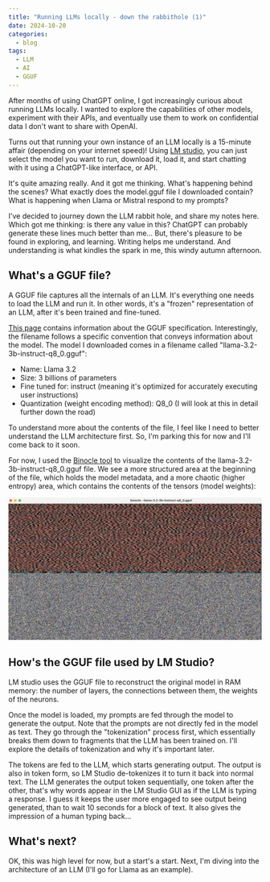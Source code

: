 ```yaml
---
title: "Running LLMs locally - down the rabbithole (1)"
date: 2024-10-20
categories:
  - blog
tags:
  - LLM
  - AI
  - GGUF
---
```


After months of using ChatGPT online, I got increasingly curious about running LLMs locally. I wanted to explore the capabilities of other models, experiment with their APIs, and eventually use them to work on confidential data I don't want to share with OpenAI. 

Turns out that running your own instance of an LLM locally is a 15-minute affair (depending on your internet speed)! Using [LM studio](https://lmstudio.ai), you can just select the model you want to run, download it, load it, and start chatting with it using a ChatGPT-like interface, or API.

It's quite amazing really. And it got me thinking. What's happening behind the scenes? What exactly does the model.gguf file I downloaded contain? What is happening when Llama or Mistral respond to my prompts? 

 I've decided to journey down the LLM rabbit hole, and share my notes here. Which got me thinking: is there any value in this? ChatGPT can probably generate these lines much better than me... But, there's pleasure to be found in exploring, and learning. Writing helps me understand. And understanding is what kindles the spark in me, this windy autumn afternoon. 

## What's a GGUF file?

A GGUF file captures all the internals of an LLM. It's everything one needs to load the LLM and run it. In other words, it's a "frozen" representation of an LLM, after it's been trained and fine-tuned. 

[This page](https://github.com/ggerganov/ggml/blob/master/docs/gguf.md) contains information about the GGUF specification. Interestingly, the filename follows a specific convention that conveys information about the model. The model I downloaded comes in a filename called "llama-3.2-3b-instruct-q8_0.gguf": 

 - Name: Llama 3.2
 - Size: 3 billions of parameters
 - Fine tuned for: instruct (meaning it's optimized for accurately executing user instructions)
 - Quantization (weight encoding method): Q8_0 (I will look at this in detail further down the road)

To understand more about the contents of the file, I feel like I need to better understand the LLM architecture first. So, I'm parking this for now and I'll come back to it soon. 

For now, I used the [Binocle tool](https://github.com/sharkdp/binocle) to visualize the contents of the llama-3.2-3b-instruct-q8_0.gguf file. We see a more structured area at the beginning of the file, which holds the model metadata, and a more chaotic (higher entropy) area, which contains the contents of the tensors (model weights):

![Visualization of the llama-3.2-3b-instruct-q8_0.gguf file contents](assets/images/binocle-llama.png)


## How's the GGUF file used by LM Studio?

LM studio uses the GGUF file to reconstruct the original model in RAM memory: the number of layers, the connections between them, the weights of the neurons.

Once the model is loaded, my prompts are fed through the model to generate the output. Note that the prompts are not directly fed in the model as text. They go through the "tokenization" process first, which essentially breaks them down to fragments that the LLM has been trained on. I'll explore the details of tokenization and why it's important later. 

The tokens are fed to the LLM, which starts generating output. The output is also in token form, so LM Studio de-tokenizes it to turn it back into normal text. The LLM generates the output token sequentially, one token after the other, that's why words appear in the LM Studio GUI as if the LLM is typing a response. I guess it keeps the user more engaged to see output being generated, than to wait 10 seconds for a block of text. It also gives the impression of a human typing back... 


## What's next? 

OK, this was high level for now, but a start's a start. Next, I'm diving into the architecture of an LLM (I'll go for Llama as an example).